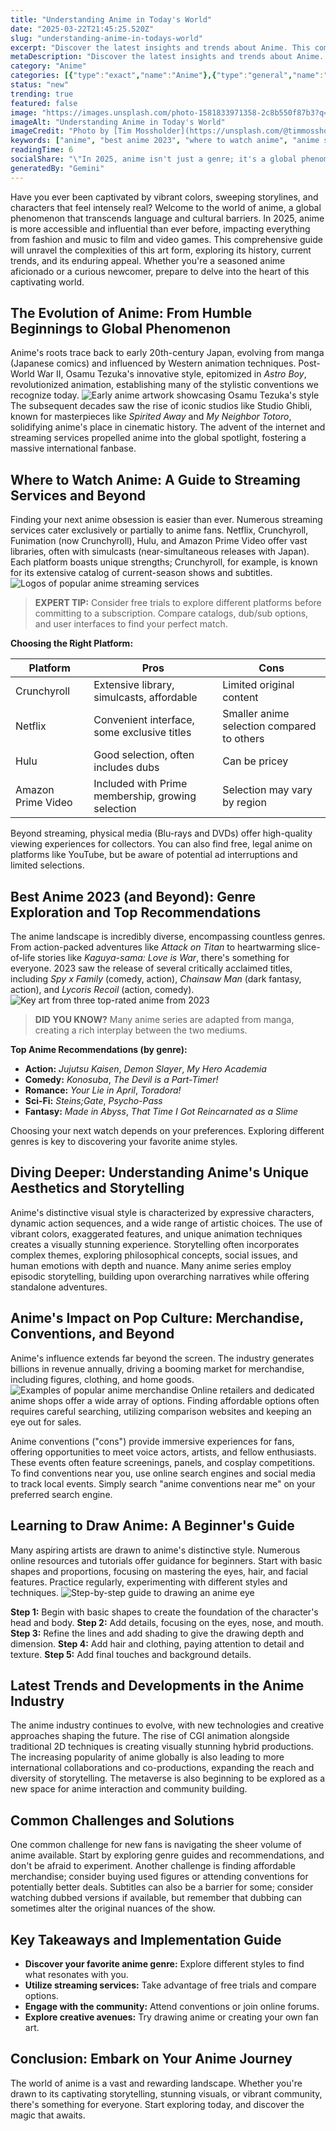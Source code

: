 ```yaml
---
title: "Understanding Anime in Today's World"
date: "2025-03-22T21:45:25.520Z"
slug: "understanding-anime-in-todays-world"
excerpt: "Discover the latest insights and trends about Anime. This comprehensive guide covers everything you need to know about Anime in 2025."
metaDescription: "Discover the latest insights and trends about Anime. This comprehensive guide covers everything you need to know about Anime in 2025."
category: "Anime"
categories: [{"type":"exact","name":"Anime"},{"type":"general","name":"Entertainment"},{"type":"medium","name":"Visual Media"},{"type":"specific","name":"Animation Production"},{"type":"niche","name":"Character Design"}]
status: "new"
trending: true
featured: false
image: "https://images.unsplash.com/photo-1581833971358-2c8b550f87b3?q=85&w=1200&fit=max&fm=webp&auto=compress"
imageAlt: "Understanding Anime in Today's World"
imageCredit: "Photo by [Tim Mossholder](https://unsplash.com/@timmossholder) on Unsplash"
keywords: ["anime", "best anime 2023", "where to watch anime", "anime streaming services", "top anime recommendations", "anime explained", "buy anime merchandise", "cheap anime figures", "how to draw anime", "anime conventions near me"]
readingTime: 6
socialShare: "\"In 2025, anime isn't just a genre; it's a global phenomenon reshaping pop culture, impacting everything from fashion to film.  Dive in and discover the magic for yourself!\""
generatedBy: "Gemini"
---
```




Have you ever been captivated by vibrant colors, sweeping storylines, and characters that feel intensely real?  Welcome to the world of anime, a global phenomenon that transcends language and cultural barriers. In 2025, anime is more accessible and influential than ever before, impacting everything from fashion and music to film and video games. This comprehensive guide will unravel the complexities of this art form, exploring its history, current trends, and its enduring appeal.  Whether you're a seasoned anime aficionado or a curious newcomer, prepare to delve into the heart of this captivating world.

## The Evolution of Anime: From Humble Beginnings to Global Phenomenon

Anime's roots trace back to early 20th-century Japan, evolving from manga (Japanese comics) and influenced by Western animation techniques.  Post-World War II, Osamu Tezuka's innovative style, epitomized in *Astro Boy*, revolutionized animation, establishing many of the stylistic conventions we recognize today. ![Early anime artwork showcasing Osamu Tezuka's style](https://images.unsplash.com/photo-1519638399535-1b036603ac77?q=85&w=1200&fit=max&fm=webp&auto=compress)  The subsequent decades saw the rise of iconic studios like Studio Ghibli, known for masterpieces like *Spirited Away* and *My Neighbor Totoro*, solidifying anime's place in cinematic history.  The advent of the internet and streaming services propelled anime into the global spotlight, fostering a massive international fanbase.

## Where to Watch Anime: A Guide to Streaming Services and Beyond

Finding your next anime obsession is easier than ever.  Numerous streaming services cater exclusively or partially to anime fans.  Netflix, Crunchyroll, Funimation (now Crunchyroll), Hulu, and Amazon Prime Video offer vast libraries, often with simulcasts (near-simultaneous releases with Japan).  Each platform boasts unique strengths; Crunchyroll, for example, is known for its extensive catalog of current-season shows and subtitles. ![Logos of popular anime streaming services](https://images.unsplash.com/photo-1607604276583-eef5d076aa5f?q=85&w=1200&fit=max&fm=webp&auto=compress)

> **EXPERT TIP:** Consider free trials to explore different platforms before committing to a subscription.  Compare catalogs, dub/sub options, and user interfaces to find your perfect match.

**Choosing the Right Platform:**

| Platform          | Pros                                      | Cons                                   |
|-------------------|-------------------------------------------|----------------------------------------|
| Crunchyroll       | Extensive library, simulcasts, affordable | Limited original content                |
| Netflix           | Convenient interface, some exclusive titles | Smaller anime selection compared to others |
| Hulu              | Good selection, often includes dubs         | Can be pricey                          |
| Amazon Prime Video | Included with Prime membership, growing selection |  Selection may vary by region             |

Beyond streaming, physical media (Blu-rays and DVDs) offer high-quality viewing experiences for collectors.  You can also find free, legal anime on platforms like YouTube, but be aware of potential ad interruptions and limited selections.

## Best Anime 2023 (and Beyond): Genre Exploration and Top Recommendations

The anime landscape is incredibly diverse, encompassing countless genres.  From action-packed adventures like *Attack on Titan* to heartwarming slice-of-life stories like *Kaguya-sama: Love is War*, there's something for everyone.  2023 saw the release of several critically acclaimed titles, including *Spy x Family* (comedy, action), *Chainsaw Man* (dark fantasy, action), and *Lycoris Recoil* (action, comedy). ![Key art from three top-rated anime from 2023](https://images.unsplash.com/photo-1581833971358-2c8b550f87b3?q=85&w=1200&fit=max&fm=webp&auto=compress)

> **DID YOU KNOW?**  Many anime series are adapted from manga, creating a rich interplay between the two mediums.

**Top Anime Recommendations (by genre):**

* **Action:** *Jujutsu Kaisen*, *Demon Slayer*, *My Hero Academia*
* **Comedy:** *Konosuba*, *The Devil is a Part-Timer!*
* **Romance:** *Your Lie in April*, *Toradora!*
* **Sci-Fi:** *Steins;Gate*, *Psycho-Pass*
* **Fantasy:** *Made in Abyss*, *That Time I Got Reincarnated as a Slime*

Choosing your next watch depends on your preferences. Exploring different genres is key to discovering your favorite anime styles.

## Diving Deeper: Understanding Anime's Unique Aesthetics and Storytelling

Anime's distinctive visual style is characterized by expressive characters, dynamic action sequences, and a wide range of artistic choices.  The use of vibrant colors, exaggerated features, and unique animation techniques creates a visually stunning experience.  Storytelling often incorporates complex themes, exploring philosophical concepts, social issues, and human emotions with depth and nuance.  Many anime series employ episodic storytelling, building upon overarching narratives while offering standalone adventures.

## Anime's Impact on Pop Culture: Merchandise, Conventions, and Beyond

Anime's influence extends far beyond the screen.  The industry generates billions in revenue annually, driving a booming market for merchandise, including figures, clothing, and home goods.  ![Examples of popular anime merchandise](https://images.unsplash.com/photo-1578632767115-351597cf2477?q=85&w=1200&fit=max&fm=webp&auto=compress) Online retailers and dedicated anime shops offer a wide array of options.  Finding affordable options often requires careful searching, utilizing comparison websites and keeping an eye out for sales.

Anime conventions ("cons") provide immersive experiences for fans, offering opportunities to meet voice actors, artists, and fellow enthusiasts.  These events often feature screenings, panels, and cosplay competitions. To find conventions near you, use online search engines and social media to track local events.  Simply search "anime conventions near me" on your preferred search engine.

## Learning to Draw Anime: A Beginner's Guide

Many aspiring artists are drawn to anime's distinctive style.  Numerous online resources and tutorials offer guidance for beginners.  Start with basic shapes and proportions, focusing on mastering the eyes, hair, and facial features.  Practice regularly, experimenting with different styles and techniques.  ![Step-by-step guide to drawing an anime eye](https://images.unsplash.com/photo-1571757767119-68b8dbed8c97?q=85&w=1200&fit=max&fm=webp&auto=compress)

**Step 1:** Begin with basic shapes to create the foundation of the character's head and body.
**Step 2:**  Add details, focusing on the eyes, nose, and mouth.
**Step 3:** Refine the lines and add shading to give the drawing depth and dimension.
**Step 4:** Add hair and clothing, paying attention to detail and texture.
**Step 5:**  Add final touches and background details.

## Latest Trends and Developments in the Anime Industry

The anime industry continues to evolve, with new technologies and creative approaches shaping the future.  The rise of CGI animation alongside traditional 2D techniques is creating visually stunning hybrid productions.  The increasing popularity of anime globally is also leading to more international collaborations and co-productions, expanding the reach and diversity of storytelling.  The metaverse is also beginning to be explored as a new space for anime interaction and community building.

## Common Challenges and Solutions

One common challenge for new fans is navigating the sheer volume of anime available.  Start by exploring genre guides and recommendations, and don't be afraid to experiment.  Another challenge is finding affordable merchandise; consider buying used figures or attending conventions for potentially better deals.  Subtitles can also be a barrier for some; consider watching dubbed versions if available, but remember that dubbing can sometimes alter the original nuances of the show.

## Key Takeaways and Implementation Guide

* **Discover your favorite anime genre:** Explore different styles to find what resonates with you.
* **Utilize streaming services:** Take advantage of free trials and compare options.
* **Engage with the community:** Attend conventions or join online forums.
* **Explore creative avenues:** Try drawing anime or creating your own fan art.

## Conclusion: Embark on Your Anime Journey

The world of anime is a vast and rewarding landscape.  Whether you're drawn to its captivating storytelling, stunning visuals, or vibrant community, there's something for everyone.  Start exploring today, and discover the magic that awaits.

